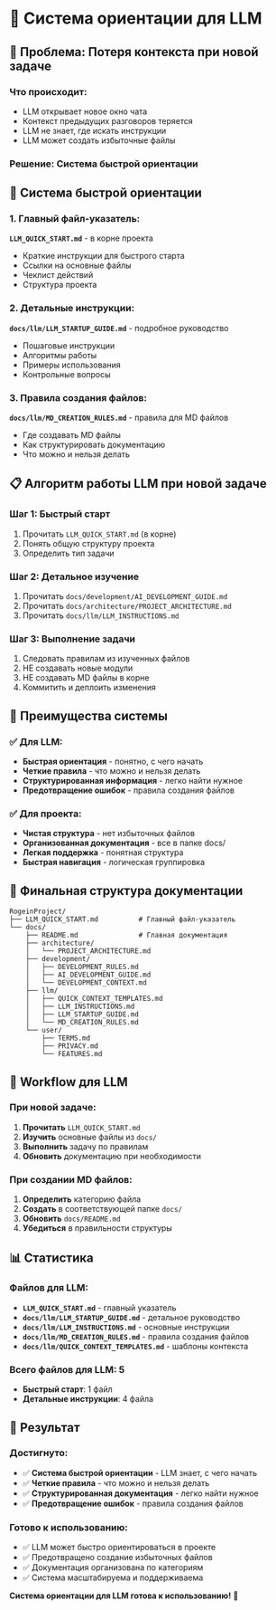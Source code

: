 # 🎯 Система ориентации для LLM

## 🚨 Проблема: Потеря контекста при новой задаче

### **Что происходит:**
- LLM открывает новое окно чата
- Контекст предыдущих разговоров теряется
- LLM не знает, где искать инструкции
- LLM может создать избыточные файлы

### **Решение: Система быстрой ориентации**

## 🚀 Система быстрой ориентации

### 1. **Главный файл-указатель:**
**`LLM_QUICK_START.md`** - в корне проекта
- Краткие инструкции для быстрого старта
- Ссылки на основные файлы
- Чеклист действий
- Структура проекта

### 2. **Детальные инструкции:**
**`docs/llm/LLM_STARTUP_GUIDE.md`** - подробное руководство
- Пошаговые инструкции
- Алгоритмы работы
- Примеры использования
- Контрольные вопросы

### 3. **Правила создания файлов:**
**`docs/llm/MD_CREATION_RULES.md`** - правила для MD файлов
- Где создавать MD файлы
- Как структурировать документацию
- Что можно и нельзя делать

## 📋 Алгоритм работы LLM при новой задаче

### **Шаг 1: Быстрый старт**
1. Прочитать `LLM_QUICK_START.md` (в корне)
2. Понять общую структуру проекта
3. Определить тип задачи

### **Шаг 2: Детальное изучение**
1. Прочитать `docs/development/AI_DEVELOPMENT_GUIDE.md`
2. Прочитать `docs/architecture/PROJECT_ARCHITECTURE.md`
3. Прочитать `docs/llm/LLM_INSTRUCTIONS.md`

### **Шаг 3: Выполнение задачи**
1. Следовать правилам из изученных файлов
2. НЕ создавать новые модули
3. НЕ создавать MD файлы в корне
4. Коммитить и деплоить изменения

## 🎯 Преимущества системы

### ✅ **Для LLM:**
- **Быстрая ориентация** - понятно, с чего начать
- **Четкие правила** - что можно и нельзя делать
- **Структурированная информация** - легко найти нужное
- **Предотвращение ошибок** - правила создания файлов

### ✅ **Для проекта:**
- **Чистая структура** - нет избыточных файлов
- **Организованная документация** - все в папке docs/
- **Легкая поддержка** - понятная структура
- **Быстрая навигация** - логическая группировка

## 📁 Финальная структура документации

```
RogeinProject/
├── LLM_QUICK_START.md          # Главный файл-указатель
└── docs/
    ├── README.md               # Главная документация
    ├── architecture/
    │   └── PROJECT_ARCHITECTURE.md
    ├── development/
    │   ├── DEVELOPMENT_RULES.md
    │   ├── AI_DEVELOPMENT_GUIDE.md
    │   └── DEVELOPMENT_CONTEXT.md
    ├── llm/
    │   ├── QUICK_CONTEXT_TEMPLATES.md
    │   ├── LLM_INSTRUCTIONS.md
    │   ├── LLM_STARTUP_GUIDE.md
    │   └── MD_CREATION_RULES.md
    └── user/
        ├── TERMS.md
        ├── PRIVACY.md
        └── FEATURES.md
```

## 🔄 Workflow для LLM

### **При новой задаче:**
1. **Прочитать** `LLM_QUICK_START.md`
2. **Изучить** основные файлы из `docs/`
3. **Выполнить** задачу по правилам
4. **Обновить** документацию при необходимости

### **При создании MD файлов:**
1. **Определить** категорию файла
2. **Создать** в соответствующей папке `docs/`
3. **Обновить** `docs/README.md`
4. **Убедиться** в правильности структуры

## 📊 Статистика

### **Файлов для LLM:**
- **`LLM_QUICK_START.md`** - главный указатель
- **`docs/llm/LLM_STARTUP_GUIDE.md`** - детальное руководство
- **`docs/llm/LLM_INSTRUCTIONS.md`** - основные инструкции
- **`docs/llm/MD_CREATION_RULES.md`** - правила создания файлов
- **`docs/llm/QUICK_CONTEXT_TEMPLATES.md`** - шаблоны контекста

### **Всего файлов для LLM: 5**
- **Быстрый старт**: 1 файл
- **Детальные инструкции**: 4 файла

## 🎉 Результат

### **Достигнуто:**
- ✅ **Система быстрой ориентации** - LLM знает, с чего начать
- ✅ **Четкие правила** - что можно и нельзя делать
- ✅ **Структурированная документация** - легко найти нужное
- ✅ **Предотвращение ошибок** - правила создания файлов

### **Готово к использованию:**
- ✅ LLM может быстро ориентироваться в проекте
- ✅ Предотвращено создание избыточных файлов
- ✅ Документация организована по категориям
- ✅ Система масштабируема и поддерживаема

**Система ориентации для LLM готова к использованию!** 🚀
